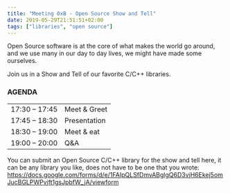 ```yaml
---
title: "Meeting 0xB - Open Source Show and Tell"
date: 2019-05-29T21:51:51+02:00
tags: ["libraries", "open source"]
---
```


Open Source software is at the core of what makes the world go around, and we use many in our day to day lives, we might have made some ourselves.

Join us in a Show and Tell of our favorite C/C++ libraries.

### AGENDA

|               |              |
|---------------|--------------|
| 17:30 – 17:45 | Meet & Greet |
| 17:45 – 18:30 | Presentation |
| 18:30 – 19:00 | Meet & eat   |
| 19:00 – 20:00 | Q&A          |

You can submit an Open Source C/C++ library for the show and tell here, it can be any library you like, does not have to be one that you wrote:
https://docs.google.com/forms/d/e/1FAIpQLSfDmvABglgQ6D3vjH6Ekej5omJucBGLPWPvjft1gsJpbfW_jA/viewform